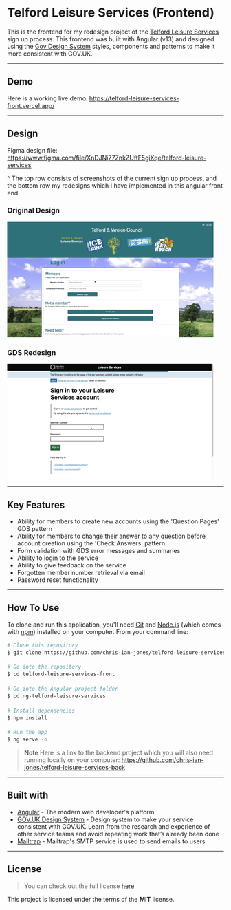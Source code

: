 Telford Leisure Services (Frontend)
============

This is the frontend for my redesign project of the [Telford Leisure Services](https://secureleisure.telford.gov.uk/lfbook.asp?wci=Login&=) sign up process. This frontend was built with Angular (v13) and designed using the [Gov Design System](https://design-system.service.gov.uk) styles, components and patterns to make it more consistent with GOV.UK.

---

## Demo

Here is a working live demo: https://telford-leisure-services-front.vercel.app/

---

## Design

Figma design file: https://www.figma.com/file/XnDJNj77ZnkZUftF5giXqe/telford-leisure-services 

^ The top row consists of screenshots of the current sign up process, and the bottom row my redesigns which I have implemented in this angular front end.

### Original Design

![](telford-leisure-services-original-signup.gif)

### GDS Redesign

![](telford-leisure-services-signup.gif)

---

## Key Features

* Ability for members to create new accounts using the 'Question Pages' GDS pattern
* Ability for members to change their answer to any question before account creation using the 'Check Answers' pattern
* Form validation with GDS error messages and summaries
* Ability to login to the service
* Ability to give feedback on the service
* Forgotten member number retrieval via email
* Password reset functionality

---

## How To Use

To clone and run this application, you'll need [Git](https://git-scm.com) and [Node.js](https://nodejs.org/en/download/) (which comes with [npm](http://npmjs.com)) installed on your computer. From your command line:

```bash
# Clone this repository
$ git clone https://github.com/chris-ian-jones/telford-leisure-services-front

# Go into the repository
$ cd telford-leisure-services-front

# Go into the Angular project folder
$ cd ng-telford-leisure-services

# Install dependencies
$ npm install

# Run the app
$ ng serve -o
```

> **Note**
> Here is a link to the backend project which you will also need running locally on your computer: https://github.com/chris-ian-jones/telford-leisure-services-back

---

## Built with 

- [Angular](https://angular.io/) - The modern web
developer's platform
- [GOV.UK Design System](https://design-system.service.gov.uk/) - Design system to make your service consistent with GOV.UK. Learn from the research and experience of other service teams and avoid repeating work that’s already been done
- [Mailtrap](https://www.mailtrap.io/) - Mailtrap's SMTP service is used to send emails to users

---

## License
>You can check out the full license [here](https://github.com/chris-ian-jones/telford-leisure-services-front/blob/main/LICENSE)

This project is licensed under the terms of the **MIT** license.
